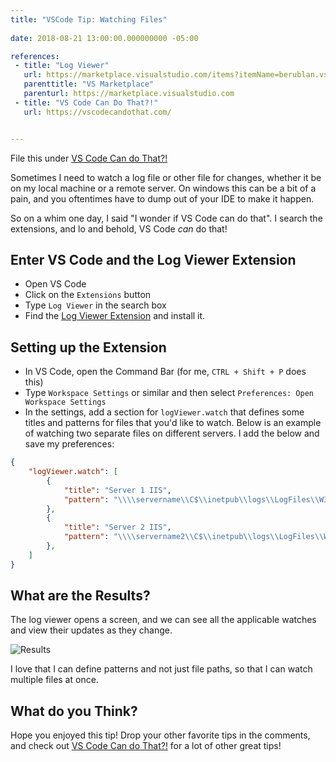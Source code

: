 ```yaml
---
title: "VSCode Tip: Watching Files"
 
date: 2018-08-21 13:00:00.000000000 -05:00

references:
 - title: "Log Viewer"
   url: https://marketplace.visualstudio.com/items?itemName=berublan.vscode-log-viewer
   parenttitle: "VS Marketplace"
   parenturl: https://marketplace.visualstudio.com
 - title: "VS Code Can Do That?!"
   url: https://vscodecandothat.com/


---
```


File this under [VS Code Can do That?!](https://vscodecandothat.com/)

Sometimes I need to watch a log file or other file for changes, whether it be on my local machine or a remote server. On windows this can be a bit of a pain, and you oftentimes have to dump out of your IDE to make it happen.

So on a whim one day, I said "I wonder if VS Code can do that". I search the extensions, and lo and behold, VS Code *can* do that!

## Enter VS Code and the Log Viewer Extension

* Open VS Code
* Click on the `Extensions` button
* Type `Log Viewer` in the search box
* Find the [Log Viewer Extension](https://marketplace.visualstudio.com/items?itemName=berublan.vscode-log-viewer) and install it.

## Setting up the Extension

* In VS Code, open the Command Bar (for me, `CTRL + Shift + P` does this)
* Type `Workspace Settings` or similar and then select `Preferences: Open Workspace Settings`
* In the settings, add a section for `logViewer.watch` that defines some titles and patterns for files that you'd like to watch. Below is an example of watching two separate files on different servers. I add the below and save my preferences:

```json
{
    "logViewer.watch": [
        {
            "title": "Server 1 IIS",
            "pattern": "\\\\servername\\C$\\inetpub\\logs\\LogFiles\\W3SVC2\\u_ex180718.log"
        },
        {
            "title": "Server 2 IIS",
            "pattern": "\\\\servername2\\C$\\inetpub\\logs\\LogFiles\\W3SVC2\\u_ex180718.log"
        },
    ]
}
```

## What are the Results?

The log viewer opens a screen, and we can see all the applicable watches and view their updates as they change.

![Results]({{site.post-images}}//2018-08-21_vscode-logviewer-watches.png)

I love that I can define patterns and not just file paths, so that I can watch multiple files at once.

## What do you Think?

Hope you enjoyed this tip! Drop your other favorite tips in the comments, and check out [VS Code Can do That?!](https://vscodecandothat.com/) for a lot of other great tips!
